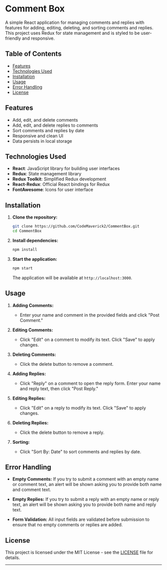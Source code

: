 # Comment Box

A simple React application for managing comments and replies with features for adding, editing, deleting, and sorting comments and replies. This project uses Redux for state management and is styled to be user-friendly and responsive.

## Table of Contents

- [Features](#features)
- [Technologies Used](#technologies-used)
- [Installation](#installation)
- [Usage](#usage)
- [Error Handling](#error-handling)
- [License](#license)

## Features

- Add, edit, and delete comments
- Add, edit, and delete replies to comments
- Sort comments and replies by date
- Responsive and clean UI
- Data persists in local storage

## Technologies Used

- **React**: JavaScript library for building user interfaces
- **Redux**: State management library
- **Redux Toolkit**: Simplified Redux development
- **React-Redux**: Official React bindings for Redux
- **FontAwesome**: Icons for user interface

## Installation

1. **Clone the repository:**

   ```bash
   git clone https://github.com/CodeMaverick2/CommentBox.git
   cd CommentBox
   ```

2. **Install dependencies:**

   ```bash
   npm install
   ```

3. **Start the application:**

   ```bash
   npm start
   ```

   The application will be available at `http://localhost:3000`.

## Usage

1. **Adding Comments:**
   - Enter your name and comment in the provided fields and click "Post Comment."

2. **Editing Comments:**
   - Click "Edit" on a comment to modify its text. Click "Save" to apply changes.

3. **Deleting Comments:**
   - Click the delete button to remove a comment.

4. **Adding Replies:**
   - Click "Reply" on a comment to open the reply form. Enter your name and reply text, then click "Post Reply."

5. **Editing Replies:**
   - Click "Edit" on a reply to modify its text. Click "Save" to apply changes.

6. **Deleting Replies:**
   - Click the delete button to remove a reply.

7. **Sorting:**
   - Click "Sort By: Date" to sort comments and replies by date.

## Error Handling

- **Empty Comments:** If you try to submit a comment with an empty name or comment text, an alert will be shown asking you to provide both name and comment text.

- **Empty Replies:** If you try to submit a reply with an empty name or reply text, an alert will be shown asking you to provide both name and reply text.

- **Form Validation:** All input fields are validated before submission to ensure that no empty comments or replies are added.

## License

This project is licensed under the MIT License - see the [LICENSE](LICENSE) file for details.

---
